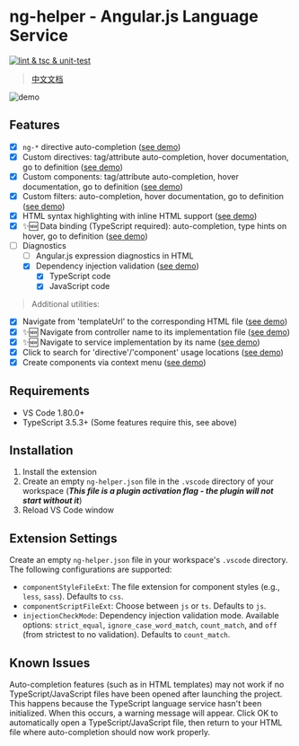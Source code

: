 # ng-helper - Angular.js Language Service

[![lint & tsc & unit-test](https://github.com/huanguolin/ng-helper/actions/workflows/check.yml/badge.svg)](https://github.com/huanguolin/ng-helper/actions/workflows/check.yml)

> [中文文档](https://github.com/huanguolin/ng-helper/blob/main/packages/ng-helper-vscode/README.zh_cn.md)

![demo](https://raw.githubusercontent.com/huanguolin/ng-helper/main/resources/demo.gif)

## Features

- [x] `ng-*` directive auto-completion ([see demo](https://raw.githubusercontent.com/huanguolin/ng-helper/refs/heads/main/resources/builtin-directives-demo.gif))
- [x] Custom directives: tag/attribute auto-completion, hover documentation, go to definition ([see demo](https://raw.githubusercontent.com/huanguolin/ng-helper/refs/heads/main/resources/directives-demo.gif))
- [x] Custom components: tag/attribute auto-completion, hover documentation, go to definition ([see demo](https://raw.githubusercontent.com/huanguolin/ng-helper/refs/heads/main/resources/components-demo.gif))
- [x] Custom filters: auto-completion, hover documentation, go to definition ([see demo](https://raw.githubusercontent.com/huanguolin/ng-helper/refs/heads/main/resources/filters-demo.gif))
- [x] HTML syntax highlighting with inline HTML support ([see demo](https://raw.githubusercontent.com/huanguolin/ng-helper/refs/heads/main/resources/inline-html-demo.gif))
- [x] ✨🆕 Data binding (TypeScript required): auto-completion, type hints on hover, go to definition ([see demo](https://raw.githubusercontent.com/huanguolin/ng-helper/refs/heads/main/resources/data-binding-demo.gif))
- [ ] Diagnostics
  - [ ] Angular.js expression diagnostics in HTML
  - [x] Dependency injection validation ([see demo](https://raw.githubusercontent.com/huanguolin/ng-helper/refs/heads/main/resources/injection-validate-demo.gif))
    - [x] TypeScript code
    - [x] JavaScript code

> Additional utilities:
- [x] Navigate from 'templateUrl' to the corresponding HTML file ([see demo](https://raw.githubusercontent.com/huanguolin/ng-helper/refs/heads/main/resources/template-url-jump-demo.gif))
- [x] ✨🆕 Navigate from controller name to its implementation file ([see demo](https://raw.githubusercontent.com/huanguolin/ng-helper/refs/heads/main/resources/controller-jump-demo.gif))
- [x] ✨🆕 Navigate to service implementation by its name ([see demo](https://raw.githubusercontent.com/huanguolin/ng-helper/refs/heads/main/resources/service-jump-demo.gif))
- [x] Click to search for 'directive'/'component' usage locations ([see demo](https://raw.githubusercontent.com/huanguolin/ng-helper/refs/heads/main/resources/search-component-use-demo.gif))
- [x] Create components via context menu ([see demo](https://raw.githubusercontent.com/huanguolin/ng-helper/refs/heads/main/resources/create-component-demo.gif))

## Requirements

* VS Code 1.80.0+
* TypeScript 3.5.3+ (Some features require this, see above) 

## Installation

1. Install the extension
2. Create an empty `ng-helper.json` file in the `.vscode` directory of your workspace (***This file is a plugin activation flag - the plugin will not start without it***)
3. Reload VS Code window

## Extension Settings

Create an empty `ng-helper.json` file in your workspace's `.vscode` directory. The following configurations are supported:

* `componentStyleFileExt`: The file extension for component styles (e.g., `less`, `sass`). Defaults to `css`.
* `componentScriptFileExt`: Choose between `js` or `ts`. Defaults to `js`.
* `injectionCheckMode`: Dependency injection validation mode. Available options: `strict_equal`, `ignore_case_word_match`, `count_match`, and `off` (from strictest to no validation). Defaults to `count_match`.

## Known Issues

Auto-completion features (such as in HTML templates) may not work if no TypeScript/JavaScript files have been opened after launching the project. This happens because the TypeScript language service hasn't been initialized. When this occurs, a warning message will appear. Click OK to automatically open a TypeScript/JavaScript file, then return to your HTML file where auto-completion should now work properly.
